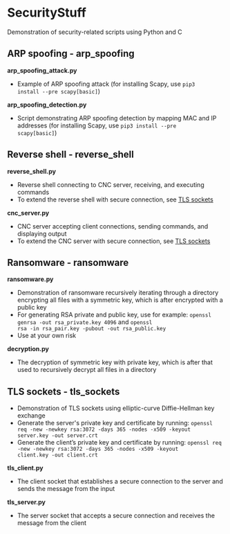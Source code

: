 # SecurityStuff
Demonstration of security-related scripts using Python and C

## ARP spoofing - arp_spoofing
**arp_spoofing_attack.py**
- Example of ARP spoofing attack (for installing Scapy, use <code>pip3 install --pre scapy[basic]</code>)

**arp_spoofing_detection.py**
- Script demonstrating ARP spoofing detection by mapping MAC and IP addresses (for installing Scapy, use <code>pip3 install --pre scapy[basic]</code>)

## Reverse shell - reverse_shell
**reverse_shell.py**
- Reverse shell connecting to CNC server, receiving, and executing commands
- To extend the reverse shell with secure connection, see [TLS sockets](#tls-sockets---tlssockets)

**cnc_server.py**
- CNC server accepting client connections, sending commands, and displaying output
- To extend the CNC server with secure connection, see [TLS sockets](#tls-sockets---tlssockets)

## Ransomware - ransomware
**ransomware.py**
- Demonstration of ransomware recursively iterating through a directory encrypting all files with a symmetric key, which is after encrypted with a public key
- For generating RSA private and public key, use for example: <code>openssl genrsa -out rsa_private.key 4096</code> and <code>openssl rsa -in rsa_pair.key -pubout -out rsa_public.key</code>
- Use at your own risk

**decryption.py**
- The decryption of symmetric key with private key, which is after that used to recursively decrypt all files in a directory

## TLS sockets - tls_sockets
- Demonstration of TLS sockets using elliptic-curve Diffie-Hellman key exchange
- Generate the server's private key and certificate by running: <code>openssl req -new -newkey rsa:3072 -days 365 -nodes -x509 -keyout server.key -out server.crt</code>
- Generate the client’s private key and certificate by running: <code>openssl req -new -newkey rsa:3072 -days 365 -nodes -x509 -keyout client.key -out client.crt</code>

**tls_client.py**
- The client socket that establishes a secure connection to the server and sends the message from the input

**tls_server.py**
- The server socket that accepts a secure connection and receives the message from the client
